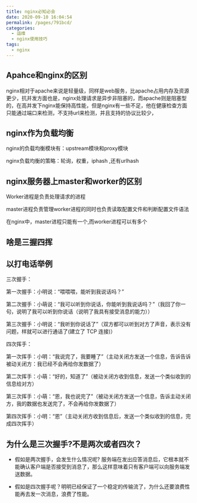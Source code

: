 ```yaml
---
title: nginx必知必会
date: 2020-09-10 16:04:54
permalink: /pages/791bcd/
categories:
  - 运维
  - nginx使用技巧
tags:
  - nginx
---
```

## Apahce和nginx的区别
nginx相对于apache来说是轻量级，同样是web服务，比apache占用内存及资源更少，抗并发方面也是，nginx处理请求是异步非阻塞的，而apache则是阻塞型的，在高并发下nginx能保持高性能，但是nginx有一些不足，他在健康检查方面只能通过端口来检测，不支持url来检测，并且支持的协议比较少，
## nginx作为负载均衡
nginx的负载均衡模块有：upstream模块和proxy模块

nginx负载均衡的策略：轮询，权重，iphash ,还有urlhash

## nginx服务器上master和worker的区别
Worker进程是负责处理请求的进程 

master进程负责管理worker进程的同时也负责读取配置文件和判断配置文件语法

在nginx中，master进程只能有一个,而worker进程可以有多个

## 啥是三握四挥

## 以打电话举例

三次握手：

第一次握手：小明说：“喂喂喂，能听到我说话吗？”

第二次握手：小萌说：“我可以听到你说话，你能听到我说话吗？”（我回了你一句，说明了我可以听到你说话（说明了我具有接受消息的能力））

第三次握手：小明说：“我听到你说话了”（双方都可以听到对方了声音，表示没有问题，样就可以进行通话了(建立了 TCP 连接)）

四次挥手：

第一次挥手：小明：“我说完了，我要睡了”（主动关闭方发送一个信息，告诉告诉被动关闭方：我已经不会再给你发数据了）

第二次挥手：小萌：“好的，知道了”（被动关闭方收到信息，发送一个类似收到的信息给对方）

第三次挥手：小萌：“恩，我也说完了”（被动关闭方发送一个信息，告诉主动关闭方，我的数据也发送完了，不会再给你发数据了）

第四次挥手：小明：“恩”（主动关闭方收到信息后，发送一个类似收到的信息，完成四次挥手）

## 为什么是三次握手?不是两次或者四次？

- 假如是两次握手，会发生什么情况呢? 服务端在发出应答消息后，它根本就不能确认客户端是否接受到消息了，那么这样意味着只有客户端可以向服务端发送数据。

- 假如是四次握手呢？明明已经保证了一个稳定的传输流了，为什么还要浪费性能再去发一次消息，浪费了性能。